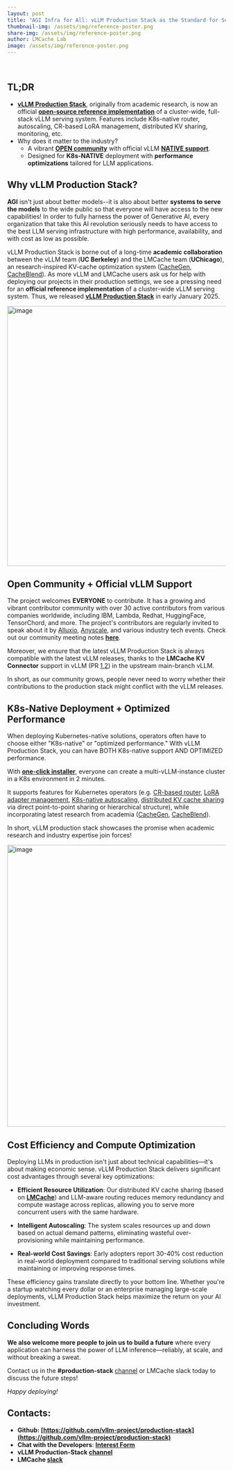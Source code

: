 ```yaml
---
layout: post
title: "AGI Infra for All: vLLM Production Stack as the Standard for Scalable vLLM Serving"
thumbnail-img: /assets/img/reference-poster.png
share-img: /assets/img/reference-poster.png
author: LMCache Lab
image: /assets/img/reference-poster.png
---
```

<br>





## TL;DR

- [**vLLM Production Stack**](https://github.com/vllm-project/production-stack), originally from academic research, is now an official [**open-source reference implementation**](https://docs.vllm.ai/en/latest/deployment/k8s.html) of a cluster-wide, full-stack vLLM serving system. Features include K8s-native router, autoscaling, CR-based LoRA management, distributed KV sharing, monitoring, etc.
- Why does it matter to the industry? 
  - A vibrant [**OPEN community**](https://github.com/vllm-project/production-stack/blob/main/community/community-event.md) with official vLLM [**NATIVE support**](https://github.com/vllm-project/vllm/pull/12953).
  - Designed for **K8s-NATIVE** deployment with **performance optimizations** tailored for LLM applications.


## Why vLLM Production Stack?

**AGI** isn't just about better models--it is also about better **systems to serve the models** to the wide public so that everyone will have access to the new capabilities! In order to fully harness the power of Generative AI, every organization that take this AI revolution seriously needs to have access to the best LLM serving infrastructure with high performance, availability, and with cost as low as possible.

vLLM Production Stack is borne out of a long-time **academic collaboration** between the vLLM team (**UC Berkeley**) and the LMCache team (**UChicago**), an research-inspired KV-cache optimization system ([CacheGen](https://dl.acm.org/doi/10.1145/3651890.3672274), [CacheBlend](https://arxiv.org/abs/2405.16444)). 
As more vLLM and LMCache users ask us for help with deploying our projects in their production settings, we see a pressing need for an **official reference implementation** of a cluster-wide vLLM serving system. Thus, we released [**vLLM Production Stack**](https://github.com/vllm-project/production-stack) in early January 2025. 

<img width="600" alt="image" src="https://github.com/user-attachments/assets/1a4608cb-da03-4778-8316-eee0a89f8e13" />

## Open Community + Official vLLM Support

The project welcomes **EVERYONE** to contribute. It has a growing and vibrant contributor community with over 30 active contributors from various companies worldwide, including IBM, Lambda, Redhat, HuggingFace, TensorChord, and more. The project's contributors are regularly invited to speak about it by [Alluxio](https://www.alluxio.io/videos/cloud-native-model-training-on-distributed-data), [Anyscale](https://www.anyscale.com/events/2025/01/23/ai-ml-infra-meetup-with-anyscale-and-alluxio-san-francisco), and various industry tech events.
Check out our community meeting notes [**here**](https://github.com/vllm-project/production-stack/blob/main/community/community-event.md).

Moreover, we ensure that the latest vLLM Production Stack is always compatible with the latest vLLM releases, thanks to the **LMCache KV Connector** support in vLLM (PR [1](https://github.com/vllm-project/vllm/pull/12953),[2](https://github.com/vllm-project/vllm/pull/10502)) in the upstream main-branch vLLM.

In short, as our community grows, people never need to worry whether their contributions to the production stack might conflict with the vLLM releases.


## K8s-Native Deployment + Optimized Performance

When deploying Kubernetes-native solutions, operators often have to choose either "K8s-native" or "optimized performance." With vLLM Production Stack, you can have BOTH K8s-native support AND OPTIMIZED performance. 

With [**one-click installer**](https://github.com/vllm-project/production-stack/blob/main/tutorials/01-minimal-helm-installation.md), everyone can create a multi-vLLM-instance cluster in a K8s environment in 2 minutes. 

It supports features for Kubernetes operators (e.g. [CR-based router](https://github.com/vllm-project/production-stack/tree/main/src/router-controller), [LoRA adapter management](https://github.com/vllm-project/production-stack/blob/main/tutorials/09-lora-enabled-installation.md), [K8s-native autoscaling](https://github.com/vllm-project/production-stack/blob/main/tutorials/10-horizontal-autoscaling.md
), [distributed KV cache sharing](https://github.com/vllm-project/production-stack/blob/main/tutorials/06-remote-shared-kv-cache.md) via direct point-to-point sharing or hierarchical structure), while incorporating latest research from academia ([CacheGen](https://dl.acm.org/doi/10.1145/3651890.3672274), [CacheBlend](https://arxiv.org/abs/2405.16444)).

In short, vLLM production stack showcases the promise when academic research and industry expertise join forces! 

<img width="650" alt="image" src="https://github.com/user-attachments/assets/6fcc5955-aff8-4de4-93bb-b844124815b3" />



## Cost Efficiency and Compute Optimization

Deploying LLMs in production isn't just about technical capabilities—it's about making economic sense. vLLM Production Stack delivers significant cost advantages through several key optimizations:

- **Efficient Resource Utilization**: Our distributed KV cache sharing (based on [**LMCache**](https://github.com/LMCache/LMCache)) and LLM-aware routing reduces memory redundancy and compute wastage across replicas, allowing you to serve more concurrent users with the same hardware.

- **Intelligent Autoscaling**: The system scales resources up and down based on actual demand patterns, eliminating wasteful over-provisioning while maintaining performance.

- **Real-world Cost Savings**: Early adopters report 30-40% cost reduction in real-world deployment compared to traditional serving solutions while maintaining or improving response times.

These efficiency gains translate directly to your bottom line. Whether you're a startup watching every dollar or an enterprise managing large-scale deployments, vLLM Production Stack helps maximize the return on your AI investment.

## Concluding Words

**We also welcome more people to join us to build a future** where every application can harness the power of LLM inference—reliably, at scale, and without breaking a sweat. 

Contact us in the **#production-stack** [channel](https://vllm-dev.slack.com/archives/C089SMEAKRA) or LMCache slack today to discuss the future steps!

*Happy deploying!*

## Contacts:

- **Github: [https://github.com/vllm-project/production-stack](https://github.com/vllm-project/production-stack)**
- **Chat with the Developers**: **[Interest Form](https://forms.gle/mQfQDUXbKfp2St1z7)**
- **vLLM Production-Stack [channel](https://vllm-dev.slack.com/archives/C089SMEAKRA)**
- **LMCache [slack](https://join.slack.com/t/lmcacheworkspace/shared_invite/zt-2viziwhue-5Amprc9k5hcIdXT7XevTaQ)**
